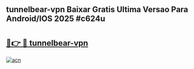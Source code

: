 ## tunnelbear-vpn Baixar Gratis Ultima Versao Para Android/IOS 2025 #c624u

# <h2><a href="https://ainizakaria.my?title=tunnelbear-vpn&ref=20M">🔗👉 🔴 tunnelbear-vpn</a></h2>

[![acn](https://github.com/user-attachments/assets/0f9c940e-d8b0-45ae-aac7-cd30a18b3e1c)](https://ainizakaria.my?title=tunnelbear-vpn&ref=20M)


